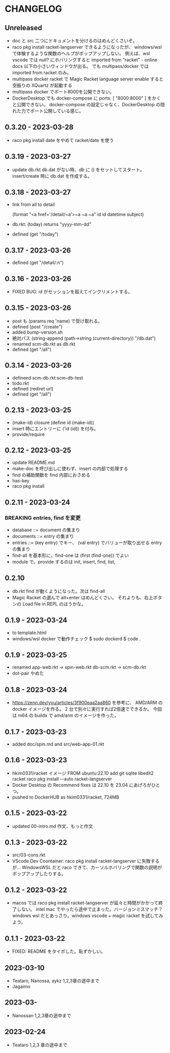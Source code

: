 # CHANGELOG

## Unreleased
- doc と src 二つにドキュメントを分けるのはめんどくさいぞ。
- raco pkg install racket-langserver できるようになったが、
  windows/wsl で体験するような関数のヘルプがポップアップしない。
  例えば、wsl vscode では null? にホバリングすると
  imported from "racket" - online docs 以下の小さいウィンドウが出る。
  でも multipass/docker では imported from racket のみ。
- multipass docker racket で Magic Racket language server enable すると
  空振りの XQuartz が起動する
- multipass docker でポート8000を公開できない。
- DockerDesktop でも docker-compose に ports: [ "8000:8000" ] をかくと公開できない。
  docker-compose の設定じゃなく、DockerDesktop の隠れた力でポート公開している感じ。


## 0.3.20 - 2023-03-28
- raco pkg install date をやめて racket/date を使う

## 0.3.19 - 2023-03-27
- update db.rkt
  db.dat がない時、*db* に () をセットしてスタート。
  insert/create 時に db.dat を作成する。

## 0.3.18 - 2023-03-27
- link from all to detail

  (format "&lt;a href='/detail/~a'>~a</a> ~a ~a" id id datetime subject)

- db.rkt: (today) returns "yyyy-mm-dd"
- defined (get "/today")

## 0.3.17 - 2023-03-26
- defined (get "/detail/:n")

## 0.3.16 - 2023-03-26
- FIXED BUG: id がセッションを超えてインクリメントする。

## 0.3.15 - 2023-03-26
- post も (params req 'name) で受け取れる。
- defined (post "/create")
- added bump-version.sh
- 絶対パス (string-append (path->string (current-directory)) "/db.dat")
- renamed scm-db.rkt as db.rkt
- defined (get "/all")

## 0.3.14 - 2023-03-26
- defineed scm-db.rkt:scm-db-test
- todo.rkt
- defined (rediret url)
- defined (get "/all")

## 0.2.13 - 2023-03-25
- (make-id) closure (define id (make-id))
- insert 時にエントリーに ('id (id)) を付与。
- provide/require

## 0.2.12 - 2023-03-25
- update README.md 
- make-doc を呼び出しに使わず、insert の内部で処理する
- find の補助関数を find 内部におさめる
- has-key
- raco pkg install

## 0.2.11 - 2023-03-24
### BREAKING entries, find を変更
- database  ::= document の集まり
- documents ::= entry の集まり
- entries   ::= (key entry) でキー、
                (val entry) でバリューが取り出せる entry の集まり
- find-all を基本形に。find-one は (first (find-one)) でよい
- module で。provide するのは init, insert, find, list,

## 0.2.10
- db.rkt find が動くようになった。次は find-all
- Magic Racket の選んで alt+enter はめんどくさい。
  それよりも、右上ボタンの Load file in REPL のほうかな。

## 0.1.9 - 2023-03-24
- <meta charset='UTF-8'> to template.html
- windows/wsl docker で動作チェック
  $ sudo dockerd
  $ code .
  <Reopen in Container>

## 0.1.9 - 2023-03-25
- renamed 
  app-web.rkt -> spin-web.rkt
  db-scm.rkt  -> scm-db.rkt
- dot-pair やめた


## 0.1.8 - 2023-03-24
- https://zenn.dev/yyu/articles/3f900eaa2aa860 を参考に、
  AMD/ARM の docker イメージを作る。
  2 台で別々に実行すれば2倍速でできるか。
  今回は m64 の buildx で amd/arm のイメージを作った。

## 0.1.7 - 2023-03-23
- added doc/spin.md and src/web-app-01.rkt

## 0.1.6 - 2023-03-23
- hkim0331/racket イメージ
  FROM ubuntu:22.10
  add git sqlite libedit2 racket
  raco pkg install --auto racket-langserver
- Docker Desktop の Recommend fixes は 22.10 を 23.04 にあげろがひとつ。
- pushed to DockerHUB as hkim0331/racket, 724MB

## 0.1.5 - 2023-03-22
- updated 00-intro.md 作文、もっと作文

## 0.1.3 - 2023-03-22
- src/03-cons.rkt
- VScode Dev Coontainer: raco pkg install racket-langserver に失敗するが...
  WindowsWSL だと raco できて、カーソルホバリングで関数の説明がポップアップしたりする。

## 0.1.2 - 2023-03-22
- macos では raco pkg install racket-langserver が延々と時間がかかって終了しない。
  intel mac でやったら途中で止まった。バージョンミスマッチ？
  windows wsl だとあっさり。windows vscode + magic racket を試してみよう。

## 0.1.1 - 2023-03-22
- FIXED: README をタイポした。恥ずかしい。

## 2023-03-10

- Teataro, Nanossa, aykz
  1,2,3章の途中まで
- Jagaimo

## 2023-03-

- Nanossan
  1,2,3章の途中まで

## 2023-02-24

- Teataro
  1,2,3 章の途中まで
